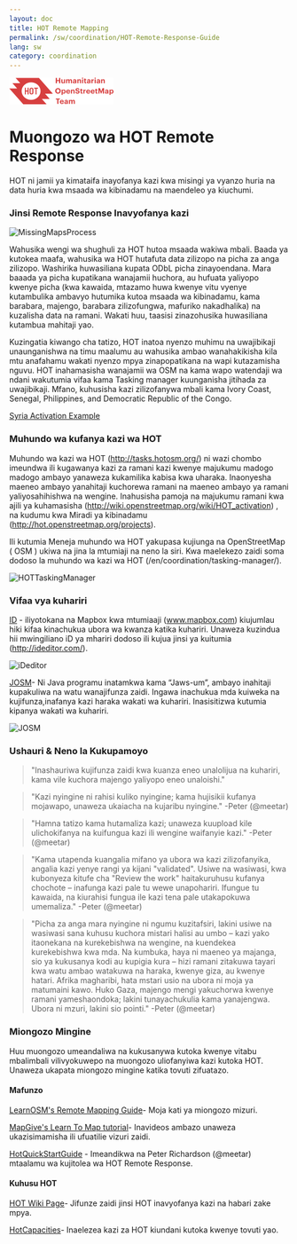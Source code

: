 ```yaml
---
layout: doc
title: HOT Remote Mapping  
permalink: /sw/coordination/HOT-Remote-Response-Guide 
lang: sw
category: coordination
---
```

![HotGuideLogo](/images/hot-logo.png)

# Muongozo wa HOT Remote Response 
HOT ni jamii ya kimataifa inayofanya kazi kwa misingi ya vyanzo huria na data huria kwa msaada wa kibinadamu na maendeleo ya kiuchumi.

### Jinsi Remote Response Inavyofanya kazi

![MissingMapsProcess](http://hot.openstreetmap.org/sites/default/files/styles/large/public/process.png?itok=jlAYWov0)

Wahusika wengi wa shughuli za HOT hutoa msaada wakiwa mbali. Baada ya kutokea maafa, wahusika wa HOT hutafuta data zilizopo na picha za anga zilizopo. Washirika huwasiliana kupata ODbL picha zinayoendana. Mara baaada ya picha kupatikana wanajamii huchora, au hufuata yaliyopo kwenye picha (kwa kawaida, mtazamo huwa kwenye vitu vyenye kutambulika ambavyo hutumika kutoa msaada wa kibinadamu, kama barabara, majengo, barabara zilizofungwa, mafuriko nakadhalika) na kuzalisha data na ramani. Wakati huu, taasisi zinazohusika huwasiliana kutambua mahitaji yao.

Kuzingatia kiwango cha tatizo, HOT inatoa nyenzo muhimu na uwajibikaji unaunganishwa na timu maalumu au wahusika ambao wanahakikisha kila mtu anafahamu wakati nyenzo mpya zinapopatikana na wapi kutazamisha nguvu. HOT inahamasisha wanajamii wa OSM na kama wapo watendaji wa ndani wakutumia vifaa kama Tasking manager kuunganisha jitihada za uwajibikaji. Mfano, kuhusisha kazi zilizofanywa mbali kama Ivory Coast, Senegal, Philippines, and Democratic Republic of the Congo. 

[Syria Activation Example](http://hot.openstreetmap.org/updates/2013-01-28_syria_activation)

### Muhundo wa kufanya kazi wa HOT

Muhundo wa kazi wa HOT (http://tasks.hotosm.org/) ni wazi chombo imeundwa ili kugawanya kazi za ramani kazi kwenye majukumu madogo madogo ambayo yanaweza kukamilika kabisa kwa uharaka. Inaonyesha maeneo ambayo yanahitaji kuchorewa ramani na maeneo ambayo ya ramani yaliyosahihishwa na wengine. Inahusisha pamoja na majukumu ramani kwa ajili ya kuhamasisha (http://wiki.openstreetmap.org/wiki/HOT_activation) , na kudumu kwa Miradi ya kibinadamu (http://hot.openstreetmap.org/projects). 

Ili kutumia Meneja muhundo wa HOT yakupasa kujiunga na OpenStreetMap ( OSM ) ukiwa na jina la mtumiaji na neno la siri. Kwa maelekezo zaidi soma dodoso la muhundo wa kazi wa HOT (/en/coordination/tasking-manager/). 

![HOTTaskingManager](http://hot.openstreetmap.org/sites/default/files/styles/large/public/task_manager_v2_screenshot_CAR_example.png?itok=Q35ytxKl)

### Vifaa vya kuhariri

[ID](/en/beginner/id-editor/) - iliyotokana na Mapbox kwa mtumiaaji (www.mapbox.com) kiujumlau hiki kifaa kinachukua ubora wa kwanza katika kuhariri. Unaweza kuzindua hii mwingiliano iD ya mhariri dodoso ili kujua jinsi ya kuitumia (http://ideditor.com/).

![iDeditor](https://blog.openstreetmap.org/wp-content/uploads/2013/08/id-editor-sotm-us-2013-venue-screenshot.png)

[JOSM](https://josm.openstreetmap.de/)- Ni Java programu inatamkwa kama “Jaws-um”, ambayo inahitaji kupakuliwa na watu wanajifunza zaidi. Ingawa inachukua mda kuiweka na kujifunza,inafanya kazi haraka wakati wa kuhariri. Inasisitizwa kutumia kipanya wakati wa kuhariri.


![JOSM](http://njgeo.org/wp-content/uploads/2010/07/josm_osm_editor.png)

### Ushauri & Neno la Kukupamoyo

>"Inashauriwa kujifunza zaidi kwa kuanza  eneo unalolijua na kuhariri, kama vile kuchora majengo yaliyopo eneo unaloishi."

>"Kazi nyingine ni rahisi kuliko nyingine; kama hujisikii kufanya mojawapo, unaweza ukaiacha na kujaribu nyingine." -Peter (@meetar) 

>"Hamna tatizo kama hutamaliza kazi; unaweza kuupload kile ulichokifanya na kuifungua kazi ili wengine waifanyie kazi." -Peter (@meetar)  

>"Kama utapenda kuangalia mifano ya ubora wa kazi zilizofanyika, angalia kazi yenye rangi ya kijani "validated". Usiwe na wasiwasi, kwa kubonyeza kitufe cha "Review the work" haitakuruhusu kufanya chochote – inafunga kazi  pale tu wewe unapohariri. Ifungue tu kawaida, na kiurahisi fungua ile kazi tena pale utakapokuwa umemaliza." -Peter (@meetar)

>"Picha za anga mara nyingine ni ngumu kuzitafsiri, lakini usiwe na wasiwasi sana kuhusu kuchora mistari halisi au umbo – kazi yako itaonekana na kurekebishwa na wengine, na kuendekea kurekebishwa kwa mda. Na kumbuka, haya ni maeneo ya majanga, sio ya kukusanya kodi au kupigia kura – hizi ramani zitakuwa tayari kwa watu ambao watakuwa na haraka, kwenye giza, au kwenye hatari. Afrika magharibi, hata mstari usio na ubora ni moja ya matumaini kawo. Huko  Gaza, majengo mengi yakuchorwa kwenye ramani yameshaondoka; lakini tunayachukulia kama yanajengwa. Ubora ni mzuri, lakini sio pointi." -Peter (@meetar) 
 
### Miongozo Mingine

Huu muongozo umeandaliwa na kukusanywa kutoka kwenye vitabu mbalimbali vilivyokuwepo na muongozo uliofanyiwa kazi kutoka HOT. Unaweza ukapata miongozo mingine katika tovuti zifuatazo.


#### Mafunzo

[LearnOSM's Remote Mapping Guide](/en/coordination/remote/)- Moja kati ya miongozo mizuri. 

[MapGive's Learn To Map tutorial](http://mapgive.state.gov/learn-to-map/)- Inavideos ambazo unaweza ukazisimamisha ili ufuatilie vizuri zaidi. 

[HotQuickStartGuide](https://gist.github.com/meetar/b9929dfec129d1d7f5f2) - Imeandikwa na Peter Richardson (@meetar) mtaalamu wa kujitolea wa HOT Remote Response.

#### Kuhusu HOT 
[HOT Wiki Page](http://wiki.openstreetmap.org/wiki/Humanitarian_OSM_Team)- Jifunze zaidi jinsi HOT inavyofanya kazi na habari zake mpya.

[HotCapacities](http://hot.openstreetmap.org/about/hot_capacities)- Inaelezea kazi za HOT kiundani kutoka kwenye tovuti yao.
